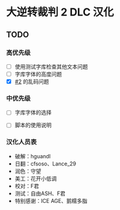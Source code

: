 # 大逆转裁判 2 DLC 汉化

## TODO

### 高优先级

- [ ] 使用测试字库检查其他文本问题
- [ ] 字库字体的高度问题
- [x] [#2](https://github.com/hguandl/dgs2-dlc-workspace/issues/2) 的乱码问题

### 中优先级

- [ ] 字库字体的选择
- [ ] 脚本的使用说明


### 汉化人员表
- 破解：hguandl
- 日翻：cfsoso、Lance_29
- 润色：守望
- 美工：花开小低调
- 校对：F君
- 测试：自由ASH、F君
- 特别感谢：ICE AGE、鹅糯多脂
